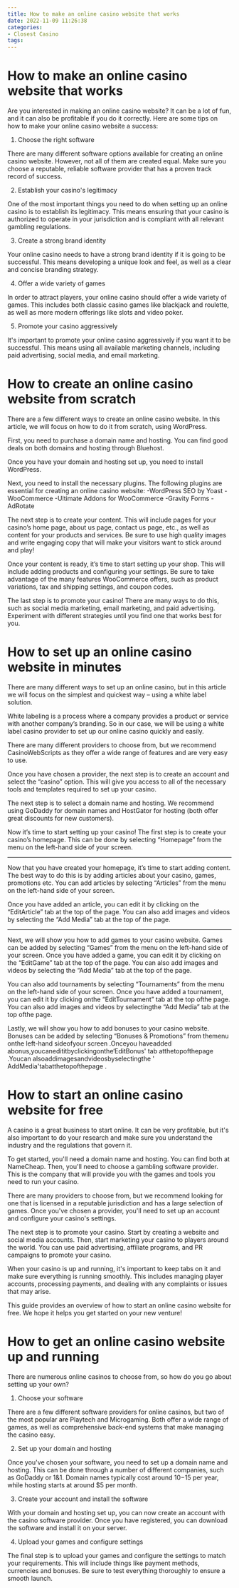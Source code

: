 ```yaml
---
title: How to make an online casino website that works
date: 2022-11-09 11:26:38
categories:
- Closest Casino
tags:
---
```



#  How to make an online casino website that works

Are you interested in making an online casino website? It can be a lot of fun, and it can also be profitable if you do it correctly. Here are some tips on how to make your online casino website a success:

1. Choose the right software

There are many different software options available for creating an online casino website. However, not all of them are created equal. Make sure you choose a reputable, reliable software provider that has a proven track record of success.

2. Establish your casino's legitimacy

One of the most important things you need to do when setting up an online casino is to establish its legitimacy. This means ensuring that your casino is authorized to operate in your jurisdiction and is compliant with all relevant gambling regulations.

3. Create a strong brand identity

Your online casino needs to have a strong brand identity if it is going to be successful. This means developing a unique look and feel, as well as a clear and concise branding strategy.

4. Offer a wide variety of games

In order to attract players, your online casino should offer a wide variety of games. This includes both classic casino games like blackjack and roulette, as well as more modern offerings like slots and video poker.

5. Promote your casino aggressively

It's important to promote your online casino aggressively if you want it to be successful. This means using all available marketing channels, including paid advertising, social media, and email marketing.

#  How to create an online casino website from scratch 

There are a few different ways to create an online casino website. In this article, we will focus on how to do it from scratch, using WordPress.

First, you need to purchase a domain name and hosting. You can find good deals on both domains and hosting through Bluehost.

Once you have your domain and hosting set up, you need to install WordPress.

Next, you need to install the necessary plugins. The following plugins are essential for creating an online casino website:
-WordPress SEO by Yoast
-WooCommerce
-Ultimate Addons for WooCommerce
-Gravity Forms
-AdRotate 

The next step is to create your content. This will include pages for your casino’s home page, about us page, contact us page, etc., as well as content for your products and services. Be sure to use high quality images and write engaging copy that will make your visitors want to stick around and play!

Once your content is ready, it’s time to start setting up your shop. This will include adding products and configuring your settings. Be sure to take advantage of the many features WooCommerce offers, such as product variations, tax and shipping settings, and coupon codes.

The last step is to promote your casino! There are many ways to do this, such as social media marketing, email marketing, and paid advertising. Experiment with different strategies until you find one that works best for you.

#  How to set up an online casino website in minutes 

There are many different ways to set up an online casino, but in this article we will focus on the simplest and quickest way – using a white label solution.

White labeling is a process where a company provides a product or service with another company’s branding. So in our case, we will be using a white label casino provider to set up our online casino quickly and easily.

There are many different providers to choose from, but we recommend CasinoWebScripts as they offer a wide range of features and are very easy to use.

Once you have chosen a provider, the next step is to create an account and select the “casino” option. This will give you access to all of the necessary tools and templates required to set up your casino.

The next step is to select a domain name and hosting. We recommend using GoDaddy for domain names and HostGator for hosting (both offer great discounts for new customers).

Now it’s time to start setting up your casino! The first step is to create your casino’s homepage. This can be done by selecting “Homepage” from the menu on the left-hand side of your screen.


* * *

 
Now that you have created your homepage, it’s time to start adding content. The best way to do this is by adding articles about your casino, games, promotions etc. You can add articles by selecting “Articles” from the menu on the left-hand side of your screen.

 Once you have added an article, you can edit it by clicking on the “EditArticle” tab at the top of the page. You can also add images and videos by selecting the “Add Media” tab at the top of the page.

 * * *

 
Next, we will show you how to add games to your casino website. Games can be added by selecting “Games” from the menu on the left-hand side of your screen. Once you have added a game, you can edit it by clicking on the “EditGame” tab at the top of the page. You can also add images and videos by selecting the “Add Media” tab at the top of the page. 

You can also add tournaments by selecting “Tournaments” from the menu on the left-hand side of your screen. Once you have added a tournament, you can edit it by clicking onthe “EditTournament” tab at the top ofthe page. You can also add images and videos by selectingthe “Add Media” tab at the top ofthe page. 

 Lastly, we will show you how to add bonuses to your casino website. Bonuses can be added by selecting “Bonuses & Promotions” from themenu onthe left-hand sideofyour screen .Onceyou haveadded abonus,youcanedititbyclickingonthe‘EditBonus' tab atthetopofthepage .Youcan alsoaddimagesandvideosbyselectingthe ' AddMedia'tabatthetopofthepage .

#  How to start an online casino website for free 

A casino is a great business to start online. It can be very profitable, but it's also important to do your research and make sure you understand the industry and the regulations that govern it.

To get started, you'll need a domain name and hosting. You can find both at NameCheap. Then, you'll need to choose a gambling software provider. This is the company that will provide you with the games and tools you need to run your casino.

There are many providers to choose from, but we recommend looking for one that is licensed in a reputable jurisdiction and has a large selection of games. Once you've chosen a provider, you'll need to set up an account and configure your casino's settings.

The next step is to promote your casino. Start by creating a website and social media accounts. Then, start marketing your casino to players around the world. You can use paid advertising, affiliate programs, and PR campaigns to promote your casino.

When your casino is up and running, it's important to keep tabs on it and make sure everything is running smoothly. This includes managing player accounts, processing payments, and dealing with any complaints or issues that may arise.

This guide provides an overview of how to start an online casino website for free. We hope it helps you get started on your new venture!

#  How to get an online casino website up and running

There are numerous online casinos to choose from, so how do you go about setting up your own?

1. Choose your software

There are a few different software providers for online casinos, but two of the most popular are Playtech and Microgaming. Both offer a wide range of games, as well as comprehensive back-end systems that make managing the casino easy.

2. Set up your domain and hosting

Once you've chosen your software, you need to set up a domain name and hosting. This can be done through a number of different companies, such as GoDaddy or 1&1. Domain names typically cost around $10-$15 per year, while hosting starts at around $5 per month.

3. Create your account and install the software

With your domain and hosting set up, you can now create an account with the casino software provider. Once you have registered, you can download the software and install it on your server.

4. Upload your games and configure settings

The final step is to upload your games and configure the settings to match your requirements. This will include things like payment methods, currencies and bonuses. Be sure to test everything thoroughly to ensure a smooth launch.